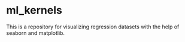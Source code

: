 # ml_kernels
This is a repository for visualizing regression datasets with the help of seaborn and matplotlib.
